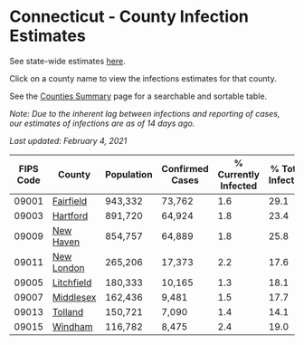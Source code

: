 # Connecticut - County Infection Estimates

See state-wide estimates [here](/infections/us-ct).

Click on a county name to view the infections estimates for that county.

See the [Counties Summary](/infections/summary-counties) page for a searchable and sortable table.

*Note: Due to the inherent lag between infections and reporting of cases, our estimates of infections are as of 14 days ago.*

*Last updated: February 4, 2021*

|   FIPS Code |                   County |   Population |   Confirmed Cases |   % Currently Infected |   % Total Infected |
|-------------|--------------------------|--------------|-------------------|------------------------|--------------------|
|       09001 |   [Fairfield](fairfield) |      943,332 |            73,762 |                    1.6 |               29.1 |
|       09003 |     [Hartford](hartford) |      891,720 |            64,924 |                    1.8 |               23.4 |
|       09009 |   [New Haven](new-haven) |      854,757 |            64,889 |                    1.8 |               25.8 |
|       09011 | [New London](new-london) |      265,206 |            17,373 |                    2.2 |               17.6 |
|       09005 | [Litchfield](litchfield) |      180,333 |            10,165 |                    1.3 |               18.1 |
|       09007 |   [Middlesex](middlesex) |      162,436 |             9,481 |                    1.5 |               17.7 |
|       09013 |       [Tolland](tolland) |      150,721 |             7,090 |                    1.4 |               14.1 |
|       09015 |       [Windham](windham) |      116,782 |             8,475 |                    2.4 |               19.0 |